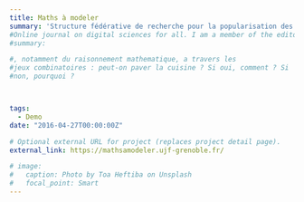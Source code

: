 ```yaml
---
title: Maths à modeler
summary: 'Structure fédérative de recherche pour la popularisation des mathématiques, notamment du raisonnement mathématique, à travers les jeux combinatoires : peut-on paver la cuisine ? Si oui, comment ? Si non, pourquoi ?'  
#Online journal on digital sciences for all. I am a member of the editorial board. 
#summary:

#, notamment du raisonnement mathematique, a travers les
#jeux combinatoires : peut-on paver la cuisine ? Si oui, comment ? Si
#non, pourquoi ?



tags:
  - Demo
date: "2016-04-27T00:00:00Z"

# Optional external URL for project (replaces project detail page).
external_link: https://mathsamodeler.ujf-grenoble.fr/

# image:
#   caption: Photo by Toa Heftiba on Unsplash
#   focal_point: Smart
---
```


